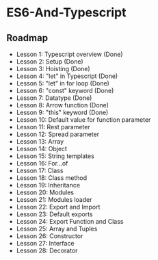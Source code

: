 # ES6-And-Typescript

## Roadmap

- Lesson 1: Typescript overview (Done)
- Lesson 2: Setup (Done)
- Lesson 3: Hoisting (Done)
- Lesson 4: "let" in Typescript (Done)
- Lesson 5: "let" in for loop (Done)
- Lesson 6: "const" keyword (Done)
- Lesson 7: Datatype (Done)
- Lesson 8: Arrow function (Done)
- Lesson 9: "this" keyword (Done)
- Lesson 10: Default value for function parameter
- Lesson 11: Rest parameter
- Lesson 12: Spread parameter
- Lesson 13: Array
- Lesson 14: Object
- Lesson 15: String templates
- Lesson 16: For...of
- Lesson 17: Class
- Lesson 18: Class method
- Lesson 19: Inheritance
- Lesson 20: Modules
- Lesson 21: Modules loader
- Lesson 22: Export and Import
- Lesson 23: Default exports
- Lesson 24: Export Function and Class
- Lesson 25: Array and Tuples
- Lesson 26: Constructor
- Lesson 27: Interface
- Lesson 28: Decorator